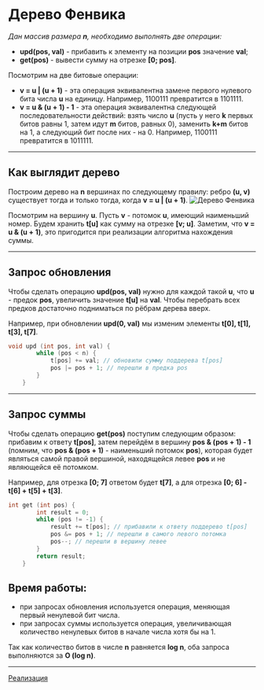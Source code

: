 # Дерево Фенвика

_Дан массив размера **n**, необходимо выполнять две операции:_
* **upd(pos, val)** - прибавить к элементу на позиции **pos** значение **val**;
* **get(pos)** - вывести сумму на отрезке **[0; pos]**.

Посмотрим на две битовые операции: 
* **v = u | (u + 1)** - эта операция эквивалентна замене первого нулевого бита числа **u** на единицу. Например, 1100111 превратится в 1101111.
* **v = u & (u + 1) - 1** - эта операция эквивалентна следующей последовательности действий: взять число **u** (пусть у него **k** первых битов равны 1, затем идут **m** битов, равных 0), заменить **k+m** битов на 1, а следующий бит после них - на 0. Например, 1100111 превратится в 1011111.

***

## Как выглядит дерево

Построим дерево на **n** вершинах по следующему правилу: ребро **(u, v)** существует тогда и только тогда, когда **v = u | (u + 1)**.
![Дерево Фенвика](https://sun9-32.userapi.com/c857124/v857124430/1664db/DMxB7o8VRqw.jpg)

Посмотрим на вершину **u**. Пусть **v** - потомок **u**, имеющий наименьший номер. Будем хранить **t[u]** как сумму на отрезке **[v; u]**. Заметим, что **v = u & (u + 1)**, это пригодится при реализации алгоритма нахождения суммы.

***

## Запрос обновления
Чтобы сделать операцию **upd(pos, val)** нужно для каждой такой **u**, что **u** - предок **pos**, увеличить значение **t[u]** на **val**. Чтобы перебрать всех предков достаточно подниматься по рёбрам дерева вверх.

Например, при обновлении **upd(0, val)** мы изменим элементы **t[0], t[1], t[3], t[7]**.
```c++
void upd (int pos, int val) {
        while (pos < n) {
            t[pos] += val; // обновили сумму поддерева t[pos]
            pos |= pos + 1; // перешли в предка pos
        }
    }
```

***

## Запрос суммы
Чтобы сделать операцию **get(pos)** поступим следующим образом: прибавим к ответу **t[pos]**, затем перейдём в вершину **pos & (pos + 1) - 1** (помним, что **pos & (pos + 1)** - наименьший потомок **pos**), которая будет являться самой правой вершиной, находящейся левее **pos** и не являющейся её потомком.

Например, для отрезка **[0; 7]** ответом будет **t[7]**, а для отрезка **[0; 6] - t[6] + t[5] + t[3]**.
```c++
int get (int pos) {
        int result = 0;
        while (pos != -1) {
            result += t[pos]; // прибавили к ответу поддерево t[pos]
            pos &= pos + 1; // перешли в самого левого потомка
            pos--; // перешли в вершину левее
        }
        return result;
    }
```

## Время работы:
* при запросах обновления используется операция, меняющая первый ненулевой бит числа.
* при запросах суммы используется операция, увеличивающая количество ненулевых битов в начале числа хотя бы на 1. 

Так как количество битов в числе **n** равняется **log n**, оба запроса выполняются за **O (log n)**.

***

[Реализация](/algomusya/algos/fenwick_tree.cpp)
